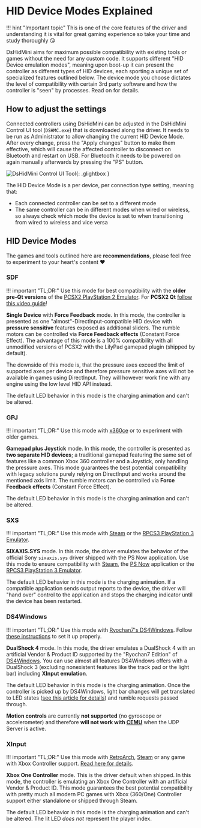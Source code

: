 # HID Device Modes Explained

!!! hint "Important topic"
    This is one of *the* core features of the driver and understanding it is vital for great gaming experience so take your time and study thoroughly 😘

DsHidMini aims for maximum possible compatibility with existing tools or games without the need for any custom code. It supports different "HID Device emulation modes", meaning upon boot-up it can present the controller as different types of HID devices, each sporting a unique set of specialized features outlined below. The device mode you choose dictates the level of compatibility with certain 3rd party software and how the controller is "seen" by processes. Read on for details.

## How to adjust the settings

Connected controllers using DsHidMini can be adjusted in the DsHidMini Control UI tool (`DSHMC.exe`) that is downloaded along the driver. It needs to be run as Administrator to allow changing the current HID Device Mode. After every change, press the "Apply changes" button to make them effective, which will cause the affected controller to disconnect on Bluetooth and restart on USB. For Bluetooth it needs to be powered on again manually afterwards by pressing the "PS" button.

![DsHidMini Control UI Tool](images/ModesExplained_DsHidMiniControlUI.png){: .glightbox }

The HID Device Mode is a per device, per connection type setting, meaning that:

- Each connected controller can be set to a different mode
- The same controller can be in different modes when wired or wireless, so always check which mode the device is set to when transitioning from wired to wireless and vice versa

## HID Device Modes

The games and tools outlined here are **recommendations**, please feel free to experiment to your heart's content ❤️

### SDF

!!! important "TL;DR:"
    Use this mode for best compatibility with the **older pre-Qt versions** of the [PCSX2 PlayStation 2 Emulator](https://pcsx2.net/). For **PCSX2 Qt** [follow this video guide](../SCP-XInput-Bridge/#pcsx2-qt-edition)!

**Single Device** with **Force Feedback** mode. In this mode, the controller is presented as one "almost"-DirectInput-compatible HID device with **pressure sensitive** features exposed as additional sliders. The rumble motors can be controlled via **Force Feedback effects** (Constant Force Effect). The advantage of this mode is a 100% compatibility with all unmodified versions of PCSX2 with the LilyPad gamepad plugin (shipped by default).

The downside of this mode is, that the pressure axes exceed the limit of supported axes per device and therefore pressure sensitive axes will not be available in games using DirectInput. They will however work fine with any engine using the low level HID API instead.

The default LED behavior in this mode is the charging animation and can't be altered.

### GPJ

!!! important "TL;DR:"
    Use this mode with [x360ce](https://www.x360ce.com/) or to experiment with older games.

**Gamepad plus Joystick** mode. In this mode, the controller is presented as **two separate HID devices**; a traditional gamepad featuring the same set of features like a common Xbox 360 controller and a Joystick, only handling the pressure axes. This mode guarantees the best potential compatibility with legacy solutions purely relying on DirectInput and works around the mentioned axis limit. The rumble motors can be controlled via **Force Feedback effects** (Constant Force Effect).

The default LED behavior in this mode is the charging animation and can't be altered.

### SXS

!!! important "TL;DR:"
    Use this mode with [Steam](https://store.steampowered.com/) or the [RPCS3 PlayStation 3 Emulator](https://rpcs3.net/).

**SIXAXIS.SYS** mode. In this mode, the driver emulates the behavior of the official Sony `sixaxis.sys` driver shipped with the PS Now application. Use this mode to ensure compatibility with [Steam](https://store.steampowered.com/), the [PS Now](https://www.playstation.com/en-us/ps-now/) application or the [RPCS3 PlayStation 3 Emulator](https://rpcs3.net/).

The default LED behavior in this mode is the charging animation. If a compatible application sends output reports to the device, the driver will "hand over" control to the application and stops the charging indicator until the device has been restarted.

### DS4Windows

!!! important "TL;DR:"
    Use this mode with [Ryochan7's DS4Windows](https://github.com/Ryochan7/DS4Windows/). Follow [these instructions](../DS4-Mode-User-Guide) to set it up properly.

**DualShock 4** mode. In this mode, the driver emulates a DualShock 4 with an artificial Vendor & Product ID supported by the "Ryochan7 Edition" of [DS4Windows](https://github.com/Ryochan7/DS4Windows/). You can use almost all features DS4Windows offers with a DualShock 3 (excluding nonexistent features like the track pad or the light bar) including **XInput emulation**.

The default LED behavior in this mode is the charging animation. Once the controller is picked up by DS4Windows, light bar changes will get translated to LED states ([see this article for details](../DS4-Mode-User-Guide)) and rumble requests passed through.

**Motion controls** are currently **not supported** (no gyroscope or accelerometer) and therefore **will not work with [CEMU](https://cemu.info/)** when the UDP Server is active.

### XInput

!!! important "TL;DR:"
    Use this mode with [RetroArch](https://www.retroarch.com/), [Steam](https://store.steampowered.com/) or any game with Xbox Controller support. [Read here for details](../XInput-Mode-Explained).

**Xbox One Controller** mode. This is the driver default when shipped. In this mode, the controller is emulating an Xbox One Controller with an artificial Vendor & Product ID. This mode guarantees the best potential compatibility with pretty much all modern PC games with Xbox (360/One) Controller support either standalone or shipped through Steam.

The default LED behavior in this mode is the charging animation and can't be altered. The lit LED *does not* represent the player index.
